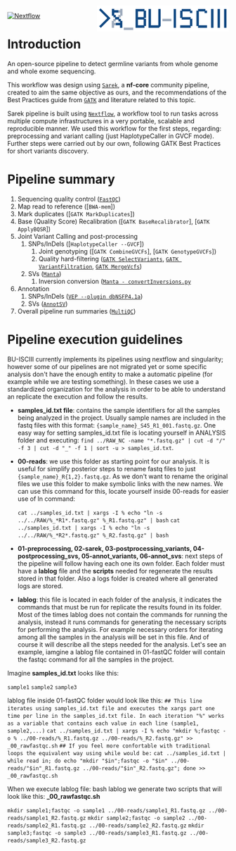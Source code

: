 <img src="/BU_ISCIII_logo.png" alt="logo" width="300" align="right"/>

[![Nextflow](https://img.shields.io/badge/nextflow-%E2%89%A519.10.0-brightgreen.svg)](https://www.nextflow.io/)

# Introduction
An open-source pipeline to detect germline variants from whole genome and whole exome sequencing.

This workflow was design using [`Sarek`](https://github.com/nf-core/sarek), a **nf-core** community pipeline, created to aim the same objective as ours, and the recommendations of the Best Practices guide from [`GATK`](https://gatk.broadinstitute.org/hc/en-us) and literature related to this topic.

Sarek pipeline is built using [`Nextflow`](https://www.nextflow.io/), a workflow tool to run tasks across multiple compute infrastructures in a very portable, scalable and reproducible manner. We used this workflow for the first steps, regarding: preprocessing and variant calling (just HaplotypeCaller in GVCF mode).
Further steps were carried out by our own, following GATK Best Practices for short variants discovery.

# Pipeline summary
1. Sequencing quality control ([`FastQC`](https://www.bioinformatics.babraham.ac.uk/projects/fastqc/))
2. Map read to reference ([`BWA-mem`])
3. Mark duplicates ([`GATK MarkDuplicates`])
4. Base (Quality Score) Recalibration ([`GATK BaseRecalibrator`], [`GATK ApplyBQSR`])
5. Joint Variant Calling and post-processing
    1. SNPs/InDels ([`HaplotypeCaller --GVCF`])
        1. Joint genotyping ([`GATK CombineGVCFs`], [`GATK GenotypeGVCFs`]) 
        2. Quality hard-filtering ([`GATK SelectVariants`](https://gatk.broadinstitute.org/hc/en-us/articles/360035531112--How-to-Filter-variants-either-with-VQSR-or-by-hard-filtering), [`GATK VariantFiltration`](https://gatk.broadinstitute.org/hc/en-us/articles/360035531112--How-to-Filter-variants-either-with-VQSR-or-by-hard-filtering), [`GATK MergeVcfs`](https://gatk.broadinstitute.org/hc/en-us/articles/360035531112--How-to-Filter-variants-either-with-VQSR-or-by-hard-filtering))
    2. SVs ([`Manta`](https://github.com/Illumina/manta/blob/master/docs/userGuide/README.md))
        1.  Inversion conversion ([`Manta - convertInversions.py`](https://github.com/Illumina/manta/blob/master/docs/userGuide/README.md#inversions)
6. Annotation
    1. SNPs/InDels ([`VEP --plugin dbNSFP4.1a`](https://www.ensembl.org/info/docs/tools/vep/index.html))
    2. SVs ([`AnnotSV`](https://lbgi.fr/AnnotSV/))
7. Overall pipeline run summaries ([`MultiQC`](https://multiqc.info/))

# Pipeline execution guidelines
BU-ISCIII currently implements its pipelines using nextflow and singularity; however some of our pipelines are not migrated yet or some specific analysis don't have the enough entity to make a automatic pipeline (for example while we are testing something). In these cases we use a standardized organization for the analysis in order to be able to understand an replicate the execution and follow the results.

* **samples_id.txt file**: contains the sample identifiers for all the samples being analyzed in the project. Usually sample names are included in the fastq files with this format: `{sample_name}_S45_R1_001.fastq.gz`. One easy way for setting samples_id.txt file is locating yourself in ANALYSIS folder and executing:
    `find ../RAW_NC -name "*.fastq.gz" | cut -d "/" -f 3 | cut -d "_" -f 1 | sort -u > samples_id.txt`.
    
* **00-reads**: we use this folder as starting point for our analysis. It is useful for simplify posterior steps to rename fastq files to just `{sample_name}_R{1,2}.fastq.gz`. As we don't want to rename the original files we use this folder to make symbolic links with the new names. We can use this command for this, locate yourself inside 00-reads for easier use of ln command:

    `cat ../samples_id.txt | xargs -I % echo "ln -s ../../RAW/%_*R1*.fastq.gz" %_R1.fastq.gz" | bash`
    `cat ../samples_id.txt | xargs -I % echo "ln -s ../../RAW/%_*R2*.fastq.gz" %_R2.fastq.gz" | bash`

* **01-preprocessing, 02-sarek, 03-postprocessing_variants, 04-postprocessing_svs, 05-annot_variants, 06-annot_svs**: next steps of the pipeline will follow having each one its own folder. Each folder must have a **lablog** file and the **scripts** needed for regenerate the results stored in that folder. Also a logs folder is created where all generated logs are stored.

* **lablog**: this file is located in each folder of the analysis, it indicates the commands that must be run for replicate the results found in its folder. Most of the times lablog does not contain the commands for running the analysis, instead it runs commands for generating the necessary scripts for performing the analysis. For example necessary orders for iterating among all the samples in the analysis will be set in this file. And of course it will describe all the steps needed for the analysis. Let's see an example, iamgine a lablog file contained in 01-fastQC folder will contain the fastqc command for all the samples in the project.

Imagine **samples_id.txt** looks like this:

`sample1`
`sample2`
`sample3`

lablog file inside 01-fastQC folder would look like this:
`## This line iterates using samples_id.txt file and executes the xargs part one time per line in the samples_id.txt file. In each iteration "%" works as a variable that contains each value in each line (sample1, sample2,...)`
`cat ../samples_id.txt | xargs -I % echo "mkdir %;fastqc -o % ../00-reads/%_R1.fastq.gz ../00-reads/%_R2.fastq.gz" >> _00_rawfastqc.sh`
`## If you feel more confortable with traditional loops the equivalent way using while would be:`
`cat ../samples_id.txt | while read in; do echo "mkdir "$in";fastqc -o "$in" ../00-reads/"$in"_R1.fastq.gz ../00-reads/"$in"_R2.fastq.gz"; done >> _00_rawfastqc.sh`

When we execute lablog file: bash lablog we generate two scripts that will look like this: **_00_rawfastqc.sh**

`mkdir sample1;fastqc -o sample1 ../00-reads/sample1_R1.fastq.gz ../00-reads/sample1_R2.fastq.gz`
`mkdir sample2;fastqc -o sample2 ../00-reads/sample2_R1.fastq.gz ../00-reads/sample2_R2.fastq.gz`
`mkdir sample3;fastqc -o sample3 ../00-reads/sample3_R1.fastq.gz ../00-reads/sample3_R2.fastq.gz`


